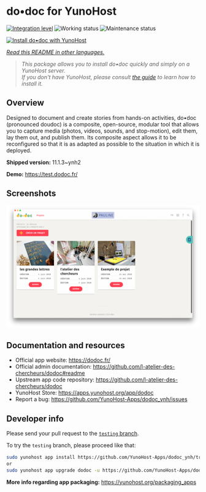 <!--
N.B.: This README was automatically generated by <https://github.com/YunoHost/apps/tree/master/tools/readme_generator>
It shall NOT be edited by hand.
-->

# do•doc for YunoHost

[![Integration level](https://dash.yunohost.org/integration/dodoc.svg)](https://ci-apps.yunohost.org/ci/apps/dodoc/) ![Working status](https://ci-apps.yunohost.org/ci/badges/dodoc.status.svg) ![Maintenance status](https://ci-apps.yunohost.org/ci/badges/dodoc.maintain.svg)

[![Install do•doc with YunoHost](https://install-app.yunohost.org/install-with-yunohost.svg)](https://install-app.yunohost.org/?app=dodoc)

*[Read this README in other languages.](./ALL_README.md)*

> *This package allows you to install do•doc quickly and simply on a YunoHost server.*  
> *If you don't have YunoHost, please consult [the guide](https://yunohost.org/install) to learn how to install it.*

## Overview

Designed to document and create stories from hands-on activities, do•doc (pronounced doudoc) is a composite, open-source, modular tool that allows you to capture media (photos, videos, sounds, and stop-motion), edit them, lay them out, and publish them. Its composite aspect allows it to be reconfigured so that it is as adapted as possible to the situation in which it is deployed.

**Shipped version:** 11.1.3~ynh2

**Demo:** <https://test.dodoc.fr/>

## Screenshots

![Screenshot of do•doc](./doc/screenshots/screenshot.png)

## Documentation and resources

- Official app website: <https://dodoc.fr/>
- Official admin documentation: <https://github.com/l-atelier-des-chercheurs/dodoc#readme>
- Upstream app code repository: <https://github.com/l-atelier-des-chercheurs/dodoc>
- YunoHost Store: <https://apps.yunohost.org/app/dodoc>
- Report a bug: <https://github.com/YunoHost-Apps/dodoc_ynh/issues>

## Developer info

Please send your pull request to the [`testing` branch](https://github.com/YunoHost-Apps/dodoc_ynh/tree/testing).

To try the `testing` branch, please proceed like that:

```bash
sudo yunohost app install https://github.com/YunoHost-Apps/dodoc_ynh/tree/testing --debug
or
sudo yunohost app upgrade dodoc -u https://github.com/YunoHost-Apps/dodoc_ynh/tree/testing --debug
```

**More info regarding app packaging:** <https://yunohost.org/packaging_apps>
